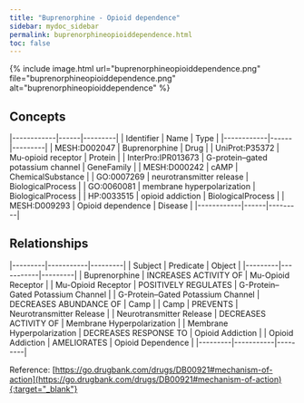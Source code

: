 ```yaml
---
title: "Buprenorphine - Opioid dependence"
sidebar: mydoc_sidebar
permalink: buprenorphineopioiddependence.html
toc: false 
---
```


{% include image.html url="buprenorphineopioiddependence.png" file="buprenorphineopioiddependence.png" alt="buprenorphineopioiddependence" %}

## Concepts

|------------|------|---------|
| Identifier | Name | Type    |
|------------|------|---------|
| MESH:D002047 | Buprenorphine | Drug |
| UniProt:P35372 | Mu-opioid receptor | Protein |
| InterPro:IPR013673 | G-protein–gated potassium channel | GeneFamily |
| MESH:D000242 | cAMP | ChemicalSubstance |
| GO:0007269 | neurotransmitter release | BiologicalProcess |
| GO:0060081 | membrane hyperpolarization | BiologicalProcess |
| HP:0033515 | opioid addiction | BiologicalProcess |
| MESH:D009293 | Opioid dependence | Disease |
|------------|------|---------|

## Relationships

|---------|-----------|---------|
| Subject | Predicate | Object  |
|---------|-----------|---------|
| Buprenorphine | INCREASES ACTIVITY OF | Mu-Opioid Receptor |
| Mu-Opioid Receptor | POSITIVELY REGULATES | G-Protein–Gated Potassium Channel |
| G-Protein–Gated Potassium Channel | DECREASES ABUNDANCE OF | Camp |
| Camp | PREVENTS | Neurotransmitter Release |
| Neurotransmitter Release | DECREASES ACTIVITY OF | Membrane Hyperpolarization |
| Membrane Hyperpolarization | DECREASES RESPONSE TO | Opioid Addiction |
| Opioid Addiction | AMELIORATES | Opioid Dependence |
|---------|-----------|---------|

Reference: [https://go.drugbank.com/drugs/DB00921#mechanism-of-action](https://go.drugbank.com/drugs/DB00921#mechanism-of-action){:target="_blank"}